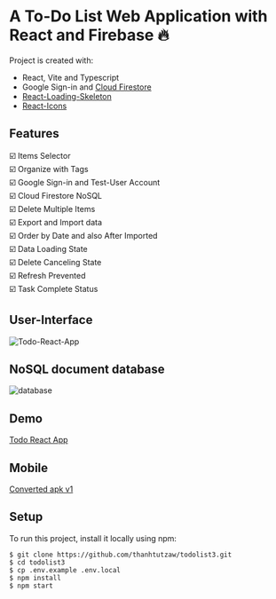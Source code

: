<h1>A To-Do List Web Application with React and Firebase 🔥</h1>

Project is created with:
* React, Vite and Typescript
* Google Sign-in and [Cloud Firestore](https://github.com/thanhtutzaw/todolist3/blob/main/README.md#nosql-document-database)
* [React-Loading-Skeleton](https://www.npmjs.com/package/react-loading-skeleton)
* [React-Icons](https://www.npmjs.com/package/react-icons)

## Features
:ballot_box_with_check:	Items Selector\
:ballot_box_with_check:	Organize with Tags\
:ballot_box_with_check:	Google Sign-in and Test-User Account\
:ballot_box_with_check:	Cloud Firestore NoSQL\
:ballot_box_with_check:	Delete Multiple Items\
:ballot_box_with_check:	Export and Import data\
:ballot_box_with_check:	Order by Date and also After Imported\
:ballot_box_with_check:	Data Loading State\
:ballot_box_with_check:	Delete Canceling State\
:ballot_box_with_check:	Refresh Prevented\
:ballot_box_with_check:	Task Complete Status

## User-Interface
![Todo-React-App](https://user-images.githubusercontent.com/71011043/229389546-5c6ed307-75b1-431f-a425-d11031566d38.png)

## NoSQL document database
![database](https://user-images.githubusercontent.com/71011043/201272064-33d7e78e-ff79-49e1-9cfc-d7b6965cf386.png)

## Demo
[Todo React App](https://todolistzee3.netlify.app)
## Mobile
[Converted apk v1](https://drive.google.com/drive/folders/1bl4e6mg2v8FKn_CPRTDHl7bN8VMUPArO?usp=sharing)

## Setup
To run this project, install it locally using npm:

```
$ git clone https://github.com/thanhtutzaw/todolist3.git
$ cd todolist3
$ cp .env.example .env.local
$ npm install
$ npm start
```
